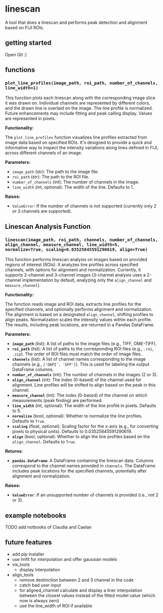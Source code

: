 # linescan
A tool that does a linescan and performs peak detection and alignment based on FIJI ROIs.
## getting started
Open Git :)
## functions
### `plot_line_profiles(image_path, roi_path, number_of_channels, line_width=1)`

This function plots each linescan along with the corresponding image slice it was drawn on.  Individual channels are represented by different colors, and the drawn line is overlaid on the image. The line profile is normalized. Future enhancements may include fitting and peak calling display.  Values are represented in pixels.

**Functionality:**

The `plot_line_profiles` function visualizes line profiles extracted from image data based on specified ROIs.  It's designed to provide a quick and informative way to inspect the intensity variations along lines defined in FIJI, across different channels of an image.

**Parameters:**

* `image_path` (str): The path to the image file.
* `roi_path` (str): The path to the ROI file.
* `number_of_channels` (int): The number of channels in the image.
* `line_width` (int, optional): The width of the line. Defaults to 1.

**Raises:**

* `ValueError`: If the number of channels is not supported (currently only 2 or 3 channels are supported).

## Linescan Analysis Function

### `linescan(image_path, roi_path, channels, number_of_channels, align_channel, measure_channel, line_width=5, normalize=True, scaling=0.03525845591290619, align=True)`

This function performs linescan analysis on images based on provided regions of interest (ROIs). It analyzes line profiles across specified channels, with options for alignment and normalization.  Currently, it supports 2-channel and 3-channel images (3-channel analysis uses a 2-channel implementation by default, analyzing only the `align_channel` and `measure_channel`).

**Functionality:**

The function reads image and ROI data, extracts line profiles for the specified channels, and optionally performs alignment and normalization.  The alignment is based on a designated `align_channel`, shifting profiles to align peaks. Normalization scales the intensity values within each profile. The results, including peak locations, are returned in a Pandas DataFrame.

**Parameters:**

* **`image_path`** (list): A list of paths to the image files (e.g., TIFF, OME-TIFF).
* **`roi_path`** (list): A list of paths to the corresponding ROI files (e.g., `.roi`, `.zip`).  The order of ROI files must match the order of image files.
* **`channels`** (list): A list of channel names corresponding to the image channels (e.g., `['DAPI', 'GFP']`).  This is used for labeling the output DataFrame columns.
* **`number_of_channels`** (int): The number of channels in the images (2 or 3).
* **`align_channel`** (int): The index (0-based) of the channel used for alignment.  Line profiles will be shifted to align based on the peak in this channel.
* **`measure_channel`** (int): The index (0-based) of the channel on which measurements (peak finding) are performed.
* **`line_width`** (int, optional): The width of the line profile in pixels. Defaults to 5.
* **`normalize`** (bool, optional): Whether to normalize the line profiles. Defaults to `True`.
* **`scaling`** (float, optional): Scaling factor for the x-axis (e.g., for converting pixels to physical units). Defaults to 0.03525845591290619.
* **`align`** (bool, optional): Whether to align the line profiles based on the `align_channel`. Defaults to `True`.


**Returns:**

* **`pandas.DataFrame`**: A DataFrame containing the linescan data.  Columns correspond to the channel names provided in `channels`.  The DataFrame includes peak locations for the specified channels, potentially after alignment and normalization.

**Raises:**

* **`ValueError`**: If an unsupported number of channels is provided (i.e., not 2 or 3).

## example notebooks
TODO add notbooks of Claudia and Caelan
## future features
- add pip installer
- use lmfit for interpolation and offer gaussian models
- vis_tools
    - display interpolation
- align_tools
    - remove destinction between 2 and 3 channel in the code
    - catch bad user input
    - for aligned_channel calculate and display a liner interpolation between the closest values instead of the fitted model value (which now is always zero)
    - use the line_width of ROI if available
